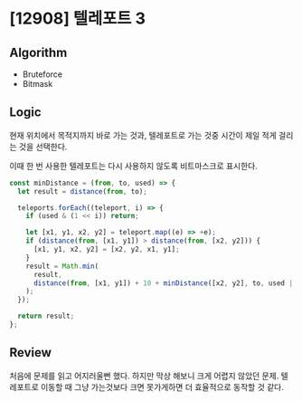 # [12908] 텔레포트 3

## Algorithm

- Bruteforce
- Bitmask

## Logic

현재 위치에서 목적지까지 바로 가는 것과, 텔레포트로 가는 것중 시간이 제일 적게 걸리는 것을 선택한다.

이때 한 번 사용한 텔레포트는 다시 사용하지 않도록 비트마스크로 표시한다.

```js
const minDistance = (from, to, used) => {
  let result = distance(from, to);

  teleports.forEach((teleport, i) => {
    if (used & (1 << i)) return;

    let [x1, y1, x2, y2] = teleport.map((e) => +e);
    if (distance(from, [x1, y1]) > distance(from, [x2, y2])) {
      [x1, y1, x2, y2] = [x2, y2, x1, y1];
    }
    result = Math.min(
      result,
      distance(from, [x1, y1]) + 10 + minDistance([x2, y2], to, used | (1 << i))
    );
  });

  return result;
};
```

## Review

처음에 문제를 읽고 어지러울뻔 했다. 하지만 막상 해보니 크게 어렵지 않았던 문제. 텔레포트로 이동할 때 그냥 가는것보다 크면 못가게하면 더 효율적으로 동작할 것 같다.
